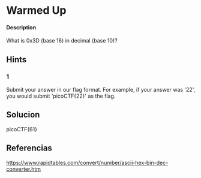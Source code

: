 # Warmed Up

#### Description
What is 0x3D (base 16) in decimal (base 10)?


## Hints
### 1
Submit your answer in our flag format. For example, if your answer was '22', you would submit 'picoCTF{22}' as the flag.

## Solucion

picoCTF{61}

## Referencias

https://www.rapidtables.com/convert/number/ascii-hex-bin-dec-converter.htm